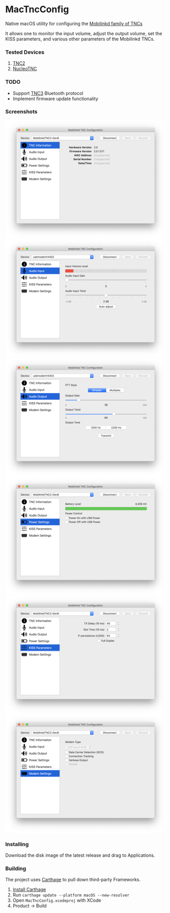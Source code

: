 # MacTncConfig


Native macOS utility for configuring the [Mobilinkd family of TNCs](http://www.mobilinkd.com)

It allows one to monitor the input volume, adjust the output volume, set
the KISS parameters, and various other parameters of the Mobilinkd TNCs.

### Tested Devices

1. [TNC2](http://www.mobilinkd.com/tnc2/)
2. [NucleoTNC](https://nbviewer.jupyter.org/github/mobilinkd/NucleoTNC/blob/master/Build/NucleoTNC.ipynb)

### TODO
 * Support [TNC3](https://store.mobilinkd.com/products/mobilinkd-tnc3) Bluetooth protocol
 * Implement firmware update functionality


### Screenshots

![TNC Info](Screenshots/1tnc_info.png)
![Audio Input](Screenshots/2audio_input.png)
![Audio Output](Screenshots/3audio_output.png)
![Power Settings](Screenshots/4power_settings.png)
![KISS Parameters](Screenshots/5kiss_params.png)
![Modem Settings](Screenshots/6modem_setting.png)


### Installing


Download the disk image of the latest release and drag to Applications.

### Building

The project uses [Carthage](https://github.com/Carthage/Carthage) to pull down third-party Frameworks.

1. [Install Carthage](https://github.com/Carthage/Carthage#installing-carthage)
2. Run `carthage update --platform macOS --new-resolver`
3. Open `MacTncConfig.xcodeproj` with XCode
3. Product &rarr; Build